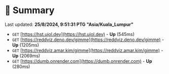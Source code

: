 # 📖 Summary
Last updated: **25/8/2024, 9:51:31 PTG "Asia/Kuala_Lumpur"**

- `GET` [https://hst.ujol.dev](https://hst.ujol.dev) - **Up** (545ms)
- `GET` [https://reddviz.deno.dev/gimme](https://reddviz.deno.dev/gimme) - **Up** (1205ms)
- `GET` [https://reddviz.amar.kim/gimme](https://reddviz.amar.kim/gimme) - **Up** (2069ms)
- `GET` [https://dumb.onrender.com](https://dumb.onrender.com) - **Up** (280ms)
